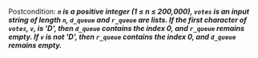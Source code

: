 Postcondition: ***`n` is a positive integer (1 ≤ n ≤ 200,000), `votes` is an input string of length `n`, `d_queue` and `r_queue` are lists. If the first character of `votes`, `v`, is 'D', then `d_queue` contains the index 0, and `r_queue` remains empty. If `v` is not 'D', then `r_queue` contains the index 0, and `d_queue` remains empty.***